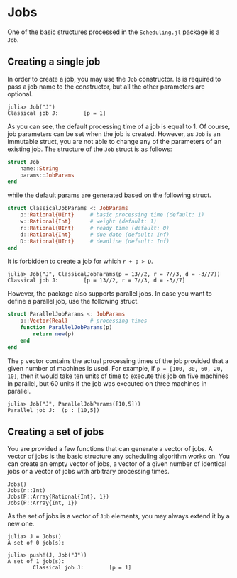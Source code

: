 # Jobs

One of the basic structures processed in the `Scheduling.jl` package is a `Job`.

## Creating a single job

In order to create a job, you may use the `Job` constructor. Is is required to pass a job name to the constructor, but all the other parameters are optional.

```julia-repl
julia> Job("J")
Classical job J:        [p = 1]
```

As you can see, the default processing time of a job is equal to 1. Of course, job parameters can be set when the job is created. However, as `Job` is an immutable struct, you are not able to change any of the parameters of an existing job. The structure of the `Job` struct is as follows:

```julia
struct Job
    name::String
    params::JobParams
end
```

while the default params are generated based on the following struct.

```julia
struct ClassicalJobParams <: JobParams
    p::Rational{UInt}     # basic processing time (default: 1)
    w::Rational{Int}      # weight (default: 1)
    r::Rational{UInt}     # ready time (default: 0)
    d::Rational{Int}      # due date (default: Inf)
    D::Rational{UInt}     # deadline (default: Inf)
end
```

It is forbidden to create a job for which `r + p > D`.

```julia-repl
julia> Job("J", ClassicalJobParams(p = 13//2, r = 7//3, d = -3//7))
Classical job J:        [p = 13//2, r = 7//3, d = -3//7]
```

However, the package also supports parallel jobs. In case you want to define a parallel job, use the following struct.

```julia
struct ParallelJobParams <: JobParams
    p::Vector{Real}       # processing times        
    function ParallelJobParams(p)
        return new(p)
    end
end
```

The `p` vector contains the actual processing times of the job provided that a given number of machines is used. For example, if `p = [100, 80, 60, 20, 10]`, then it would take ten units of time to execute this job on five machines in parallel, but 60 units if the job was executed on three machines in parallel.

```julia-repl
julia> Job("J", ParallelJobParams([10,5]))
Parallel job J:  (p : [10,5])
```

## Creating a set of jobs

You are provided a few functions that can generate a vector of jobs. A vector of jobs is the basic structure any scheduling algorithm works on. You can create an empty vector of jobs, a vector of a given number of identical jobs or a vector of jobs with arbitrary processing times.

```@docs
Jobs()
Jobs(n::Int)
Jobs(P::Array{Rational{Int}, 1})
Jobs(P::Array{Int, 1})
```

As the set of jobs is a vector of `Job` elements, you may always extend it by a new one.

```julia-repl
julia> J = Jobs()
A set of 0 job(s):

julia> push!(J, Job("J"))
A set of 1 job(s):
        Classical job J:        [p = 1]

```
